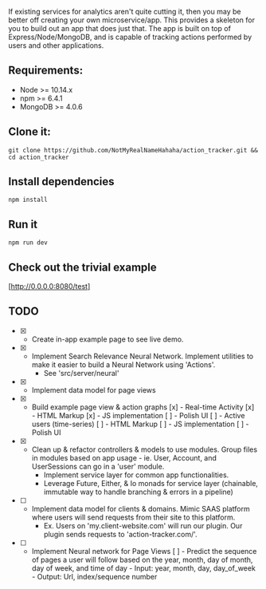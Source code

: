 If existing services for analytics aren't quite cutting it, then you may be better off creating your own microservice/app.  This provides a skeleton for you to build out an app that does just that.  The app is built on top of Express/Node/MongoDB, and is capable of tracking actions performed by users and other applications.

## Requirements:
- Node >= 10.14.x
- npm >= 6.4.1
- MongoDB >= 4.0.6

## Clone it:
`git clone https://github.com/NotMyRealNameHahaha/action_tracker.git && cd action_tracker`

## Install dependencies
`npm install`

## Run it
`npm run dev`

## Check out the trivial example
[http://0.0.0.0:8080/test]


## TODO
- [x] - Create in-app example page to see live demo.
- [x] - Implement Search Relevance Neural Network.  Implement utilities to make it easier to build a Neural Network using 'Actions'.
    - See 'src/server/neural'
- [x] - Implement data model for page views
- [x] - Build example page view & action graphs
    [x] - Real-time Activity
        [x] - HTML Markup
        [x] - JS implementation
        [ ] - Polish UI
    [ ] - Active users (time-series)
        [ ] - HTML Markup
        [ ] - JS implementation
        [ ] - Polish UI

- [x] - Clean up & refactor controllers & models to use modules.  Group files in modules based on app usage - ie. User, Account, and UserSessions can go in a 'user' module.
    - Implement service layer for common app functionalities.
    - Leverage Future, Either, & Io monads for service layer (chainable, immutable way to handle branching & errors in a pipeline)

- [ ] - Implement data model for clients & domains.  Mimic SAAS platform where users will send requests from their site to this platform.
    - Ex. Users on 'my.client-website.com' will run our plugin.  Our plugin sends requests to 'action-tracker.com/'.

- [ ] - Implement Neural network for Page Views
    [ ] - Predict the sequence of pages a user will follow based on the year, month, day of month, day of week, and time of day
        - Input: year, month, day, day_of_week
        - Output: Url, index/sequence number

